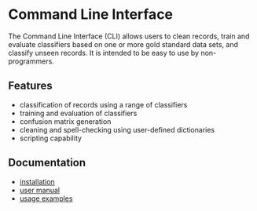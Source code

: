 # Command Line Interface

The Command Line Interface (CLI) allows users to clean records, train and evaluate classifiers based on
one or more gold standard data sets, and classify unseen records. It is intended to be easy to use by non-programmers.

## Features

- classification of records using a range of classifiers
- training and evaluation of classifiers
- confusion matrix generation
- cleaning and spell-checking using user-defined dictionaries
- scripting capability

## Documentation

- [installation](installation.html)
- [user manual](usage/)
- [usage examples](examples/)
